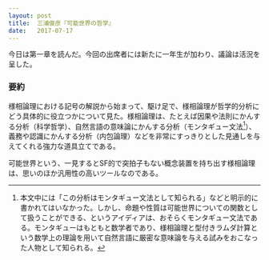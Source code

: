 ```yaml
---
layout: post
title:  三浦俊彦『可能世界の哲学』
date:   2017-07-17
---
```



今日は第一章を読んだ。今回の出席者には新たに一年生が加わり、議論は活況を呈した。


### 要約
様相論理における記号の解説から始まって、駆け足で、様相論理が哲学的分析にどう具体的に役立つかについて見た。様相論理は、たとえば因果や法則にかんする分析（科学哲学）、自然言語の意味論にかんする分析（モンタギュー文法[^1]）、義務や認識にかんする分析（内包論理）などを非常にすっきりとした見通しを与えてくれる強力な道具立てである。

可能世界という、一見するとSF的で突拍子もない概念装置を持ち出す様相論理は、思いのほか汎用性の高いツールなのである。

[^1]: 本文中には「この分析はモンタギュー文法として知られる」などと明示的に書かれてはいなかった。しかし、命題や性質は可能世界についての関数として扱うことができる、というアイディアは、おそらくモンタギュー文法である。モンタギューはもともと数学者であり、様相論理と型付きラムダ計算という数学上の理論を用いて自然言語に厳密な意味論を与える試みをおこなった人物として知られる。
